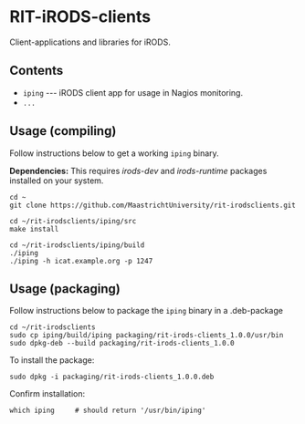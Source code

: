 # RIT-iRODS-clients
Client-applications and libraries for iRODS.

## Contents
* `iping` --- iRODS client app for usage in Nagios monitoring.
* `...`
 
## Usage (compiling)
Follow instructions below to get a working `iping` binary.

**Dependencies:** This requires *irods-dev* and *irods-runtime* packages installed on your system. 

```
cd ~
git clone https://github.com/MaastrichtUniversity/rit-irodsclients.git

cd ~/rit-irodsclients/iping/src
make install

cd ~/rit-irodsclients/iping/build
./iping
./iping -h icat.example.org -p 1247 
```

## Usage (packaging)
Follow instructions below to package the `iping` binary in a .deb-package

```
cd ~/rit-irodsclients 
sudo cp iping/build/iping packaging/rit-irods-clients_1.0.0/usr/bin
sudo dpkg-deb --build packaging/rit-irods-clients_1.0.0
```

To install the package:
```
sudo dpkg -i packaging/rit-irods-clients_1.0.0.deb
```

Confirm installation:
```
which iping     # should return '/usr/bin/iping'
```